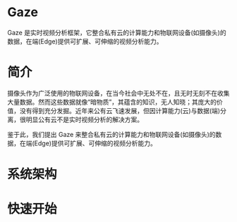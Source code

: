 # Gaze

Gaze 是实时视频分析框架，它整合私有云的计算能力和物联网设备(如摄像头)的数据，在端(Edge)提供可扩展、可伸缩的视频分析能力。

# 简介
摄像头作为广泛使用的物联网设备，在当今社会中无处不在，且无时无刻不在收集大量数据。然而这些数据就像“暗物质”，其蕴含的知识，无人知晓；其庞大的价值，没有得到充分发掘。近年来公有云飞速发展，但因计算能力(云)与数据(端)分离，很明显公有云不是实时视频分析的解决方案。

鉴于此，我们提出 Gaze 来整合私有云的计算能力和物联网设备(如摄像头)的数据，在端(Edge)提供可扩展、可伸缩的视频分析能力。

# 系统架构


# 快速开始

